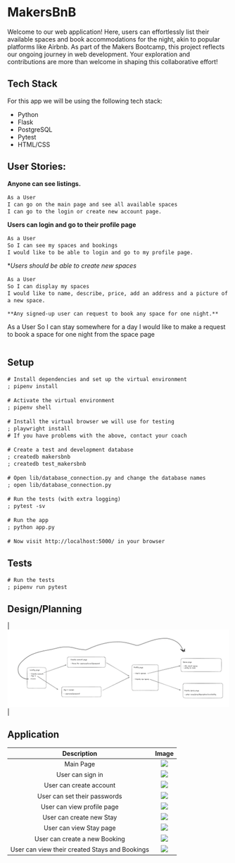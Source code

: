 # MakersBnB 

Welcome to our web application! Here, users can effortlessly list their available spaces and book accommodations for the night, akin to popular platforms like Airbnb. As part of the Makers Bootcamp, this project reflects our ongoing journey in web development. Your exploration and contributions are more than welcome in shaping this collaborative effort!

## Tech Stack
For this app we will be using the following tech stack:
- Python
- Flask
- PostgreSQL
- Pytest
- HTML/CSS

## User Stories:

**Anyone can see listings.**
~~~~
As a User
I can go on the main page and see all available spaces
I can go to the login or create new account page.
~~~~
**Users can login and go to their profile page**
~~~~
As a User
So I can see my spaces and bookings
I would like to be able to login and go to my profile page.
~~~~
**Users should be able to create new spaces*
~~~~
As a User
So I can display my spaces
I would like to name, describe, price, add an address and a picture of a new space.
~~~~
~~~~
**Any signed-up user can request to book any space for one night.**
~~~~
As a User
So I can stay somewhere for a day
I would like to make a request to book a space for one night from the space page
~~~~
~~~~

## Setup

```shell
# Install dependencies and set up the virtual environment
; pipenv install

# Activate the virtual environment
; pipenv shell

# Install the virtual browser we will use for testing
; playwright install
# If you have problems with the above, contact your coach

# Create a test and development database
; createdb makersbnb
; createdb test_makersbnb

# Open lib/database_connection.py and change the database names
; open lib/database_connection.py

# Run the tests (with extra logging)
; pytest -sv

# Run the app
; python app.py

# Now visit http://localhost:5000/ in your browser
```

## Tests

```
# Run the tests
; pipenv run pytest 
```

## Design/Planning
| ![](static/images/plan-design.png)|



## Application

|   Description    |   Image    |
|:------------:|:----------------:|
|Main Page| ![](/images/)|
|User can sign in| ![](/images/)|
|User can create account| ![](/images/)|
|User can set their passwords| ![](/images/)|
|User can view profile page| ![](/images/)|
|User can create new Stay| ![](/images/)|
|User can view Stay page| ![](/images/)|
|User can create a new Booking| ![](/images/)|
|User can view their created Stays and Bookings| ![](/images/)|






